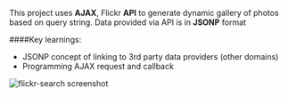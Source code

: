This project uses **AJAX**, Flickr **API** to generate dynamic gallery of photos based on query string. Data provided via API is in **JSONP** format

####Key learnings:

- JSONP concept of linking to 3rd party data providers (other domains)
- Programming AJAX request and callback

![flickr-search screenshot](https://github.com/maciejk77/flickr-gallery/commit/b2c18057a4d7af1283b980dd001d8930d3b96b3c?raw=true)
